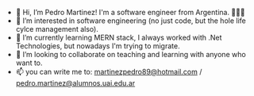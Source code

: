 - 👋 Hi, I’m Pedro Martinez! I'm a software engineer from Argentina. 💙🤍💙
- 👀 I’m interested in software engineering (no just code, but the hole life cylce management also).
- 🌱 I’m currently learning MERN stack, I always worked with .Net Technologies, but nowadays I'm trying to migrate.
- 💞️ I’m looking to collaborate on teaching and learning with anyone who want to. 
- 📫 you can write me to: martinezpedro89@hotmail.com / pedro.martinez@alumnos.uai.edu.ar 

<!---
martinezpedro89/martinezpedro89 is a ✨ special ✨ repository because its `README.md` (this file) appears on your GitHub profile.
You can click the Preview link to take a look at your changes.
--->
